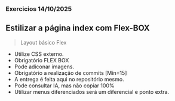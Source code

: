 ### Exercicios 14/10/2025

## Estilizar a página index com Flex-BOX
> Layout básico Flex
- Utilize CSS externo.
- Obrigatório FLEX BOX
- Pode adiconar imagens.
- Obrigatório a realização de commits [Mín=15]
- A entrega é feita aqui no repositório mesmo.
- Pode consultar IA, mas não copiar 100%
- Utilizar menus diferenciados será um diferencial e ponto extra.